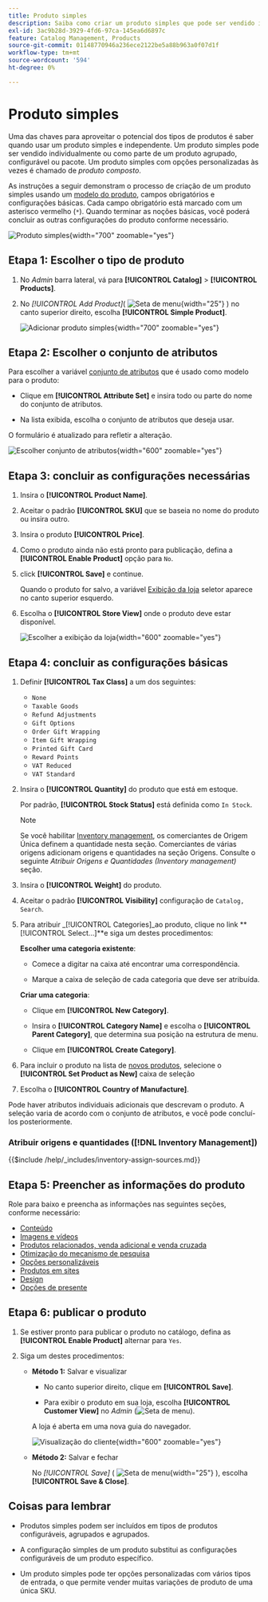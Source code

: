 ```yaml
---
title: Produto simples
description: Saiba como criar um produto simples que pode ser vendido individualmente ou como parte de um produto agrupado, configurável ou combinado.
exl-id: 3ac9b28d-3929-4fd6-97ca-145ea6d6897c
feature: Catalog Management, Products
source-git-commit: 01148770946a236ece2122be5a88b963a0f07d1f
workflow-type: tm+mt
source-wordcount: '594'
ht-degree: 0%

---
```


# Produto simples

Uma das chaves para aproveitar o potencial dos tipos de produtos é saber quando usar um produto simples e independente. Um produto simples pode ser vendido individualmente ou como parte de um produto agrupado, configurável ou pacote. Um produto simples com opções personalizadas às vezes é chamado de _produto composto_.

As instruções a seguir demonstram o processo de criação de um produto simples usando um [modelo do produto](attribute-sets.md), campos obrigatórios e configurações básicas. Cada campo obrigatório está marcado com um asterisco vermelho (`*`). Quando terminar as noções básicas, você poderá concluir as outras configurações do produto conforme necessário.

![Produto simples](./assets/product-simple.png){width="700" zoomable="yes"}

## Etapa 1: Escolher o tipo de produto

1. No _Admin_ barra lateral, vá para **[!UICONTROL Catalog]** > **[!UICONTROL Products]**.

1. No _[!UICONTROL Add Product]_( ![Seta de menu](../assets/icon-menu-down-arrow-red.png){width="25"} ) no canto superior direito, escolha **[!UICONTROL Simple Product]**.

   ![Adicionar produto simples](./assets/product-add-simple.png){width="700" zoomable="yes"}

## Etapa 2: Escolher o conjunto de atributos

Para escolher a variável [conjunto de atributos](attribute-sets.md) que é usado como modelo para o produto:

- Clique em **[!UICONTROL Attribute Set]** e insira todo ou parte do nome do conjunto de atributos.

- Na lista exibida, escolha o conjunto de atributos que deseja usar.

O formulário é atualizado para refletir a alteração.

![Escolher conjunto de atributos](./assets/product-create-choose-attribute-set.png){width="600" zoomable="yes"}

## Etapa 3: concluir as configurações necessárias

1. Insira o **[!UICONTROL Product Name]**.

1. Aceitar o padrão **[!UICONTROL SKU]** que se baseia no nome do produto ou insira outro.

1. Insira o produto **[!UICONTROL Price]**.

1. Como o produto ainda não está pronto para publicação, defina a **[!UICONTROL Enable Product]** opção para `No`.

1. click **[!UICONTROL Save]** e continue.

   Quando o produto for salvo, a variável [Exibição da loja](introduction.md#product-scope) seletor aparece no canto superior esquerdo.

1. Escolha o **[!UICONTROL Store View]** onde o produto deve estar disponível.

   ![Escolher a exibição da loja](./assets/product-create-store-view-choose.png){width="600" zoomable="yes"}

## Etapa 4: concluir as configurações básicas

1. Definir **[!UICONTROL Tax Class]** a um dos seguintes:

   - `None`
   - `Taxable Goods`
   - `Refund Adjustments`
   - `Gift Options`
   - `Order Gift Wrapping`
   - `Item Gift Wrapping`
   - `Printed Gift Card`
   - `Reward Points`
   - `VAT Reduced`
   - `VAT Standard`

1. Insira o **[!UICONTROL Quantity]** do produto que está em estoque.

   Por padrão, **[!UICONTROL Stock Status]** está definida como `In Stock`.

   >[!NOTE]
   >
   >Se você habilitar [Inventory management](../inventory-management/introduction.md), os comerciantes de Origem Única definem a quantidade nesta seção. Comerciantes de várias origens adicionam origens e quantidades na seção Origens. Consulte o seguinte _Atribuir Origens e Quantidades (Inventory management)_ seção.

1. Insira o **[!UICONTROL Weight]** do produto.

1. Aceitar o padrão **[!UICONTROL Visibility]** configuração de `Catalog, Search`.

1. Para atribuir _[!UICONTROL Categories]_ao produto, clique no link **[!UICONTROL Select…]**e siga um destes procedimentos:

   **Escolher uma categoria existente**:

   - Comece a digitar na caixa até encontrar uma correspondência.

   - Marque a caixa de seleção de cada categoria que deve ser atribuída.

   **Criar uma categoria**:

   - Clique em **[!UICONTROL New Category]**.

   - Insira o **[!UICONTROL Category Name]** e escolha o **[!UICONTROL Parent Category]**, que determina sua posição na estrutura de menu.

   - Clique em **[!UICONTROL Create Category]**.

1. Para incluir o produto na lista de [novos produtos](../content-design/widget-new-products-list.md), selecione o **[!UICONTROL Set Product as New]** caixa de seleção

1. Escolha o **[!UICONTROL Country of Manufacture]**.

Pode haver atributos individuais adicionais que descrevam o produto. A seleção varia de acordo com o conjunto de atributos, e você pode concluí-los posteriormente.

### Atribuir origens e quantidades ([!DNL Inventory Management])

{{$include /help/_includes/inventory-assign-sources.md}}

## Etapa 5: Preencher as informações do produto

Role para baixo e preencha as informações nas seguintes seções, conforme necessário:

- [Conteúdo](product-content.md)
- [Imagens e vídeos](product-images-and-video.md)
- [Produtos relacionados, venda adicional e venda cruzada](related-products-up-sells-cross-sells.md)
- [Otimização do mecanismo de pesquisa](product-search-engine-optimization.md)
- [Opções personalizáveis](settings-advanced-custom-options.md)
- [Produtos em sites](settings-basic-websites.md)
- [Design](settings-advanced-design.md)
- [Opções de presente](product-gift-options.md)

## Etapa 6: publicar o produto

1. Se estiver pronto para publicar o produto no catálogo, defina as **[!UICONTROL Enable Product]** alternar para `Yes`.

1. Siga um destes procedimentos:

   - **Método 1:** Salvar e visualizar

      - No canto superior direito, clique em **[!UICONTROL Save]**.

      - Para exibir o produto em sua loja, escolha **[!UICONTROL Customer View]** no _Admin_ (![Seta de menu](../assets/icon-menu-down-arrow-black.png)).

     A loja é aberta em uma nova guia do navegador.

     ![Visualização do cliente](./assets/product-admin-customer-view.png){width="600" zoomable="yes"}

   - **Método 2:** Salvar e fechar

     No _[!UICONTROL Save]_ ( ![Seta de menu](../assets/icon-menu-down-arrow-red.png){width="25"} ), escolha **[!UICONTROL Save & Close]**.

## Coisas para lembrar

- Produtos simples podem ser incluídos em tipos de produtos configuráveis, agrupados e agrupados.

- A configuração simples de um produto substitui as configurações configuráveis de um produto específico.

- Um produto simples pode ter opções personalizadas com vários tipos de entrada, o que permite vender muitas variações de produto de uma única SKU.
